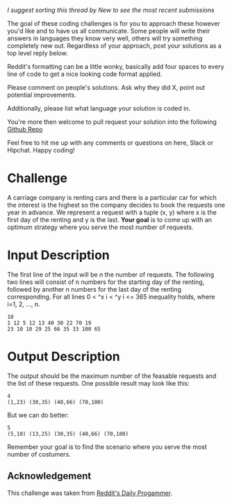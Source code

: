 _I suggest sorting this thread by *New* to see the most recent submissions_

The goal of these coding challenges is for you to approach these however you'd like and to have us all communicate. Some people will write their answers in languages they know very well, others will try something completely new out. Regardless of your approach, post your solutions as a top level reply below.

Reddit's formatting can be a little wonky, basically add four spaces to every line of code to get a nice looking code format applied.

Please comment on people's solutions. Ask why they did X, point out potential improvements.

Additionally, please list what language your solution is coded in.

You're more then welcome to pull request your solution into the following [Github Repo](https://github.com/GregHilston/Code-Foo)

Feel free to hit me up with any comments or questions on here, Slack or Hipchat. Happy coding!

# Challenge

A carriage company is renting cars and there is a particular car for which the interest is the highest so the company decides to book the requests one year in advance. We represent a request with a tuple (x, y) where x is the first day of the renting and y is the last.
**Your goal** is to come up with an optimum strategy where you serve the most number of requests.

# Input Description

The first line of the input will be *n* the number of requests.  The following two lines will consist of n numbers for the starting day of the renting, followed by another n numbers for the last day of the renting corresponding.   For all lines 0 < ^x i < ^y i <= 365 inequality holds, where i=1, 2, ..., n.

	10  
	1 12 5 12 13 40 30 22 70 19  
	23 10 10 29 25 66 35 33 100 65

# Output Description

The output should be the maximum number of the feasable requests and the list of these requests. One possible result may look like this:

    4
    (1,23) (30,35) (40,66) (70,100)

But we can do better:

    5
    (5,10) (13,25) (30,35) (40,66) (70,100)

Remember your goal is to find the scenario where you serve the most number of costumers.

## Acknowledgement

This challenge was taken from [Reddit's Daily Progammer](https://www.reddit.com/r/dailyprogrammer/comments/7btzrw/20171108_challenge_339_intermediate_a_car_renting/).
